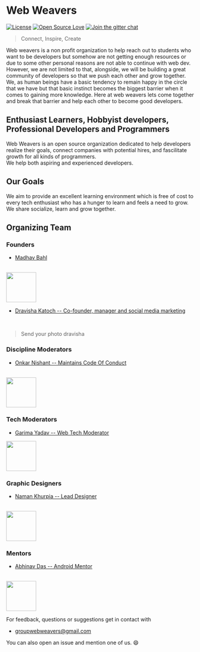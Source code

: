 # Web Weavers

[![License](https://img.shields.io/badge/License-BSD%203--Clause-green.svg)](https://opensource.org/licenses/BSD-3-Clause)
[![Open Source Love](https://badges.frapsoft.com/os/v1/open-source.svg?v=102)](#)
[![Join the gitter chat](https://badges.gitter.im/Join%20Chat.svg)](https://gitter.im/Web-Weavers/Learning-Web)

> Connect, Inspire, Create

Web weavers is a non profit organization to help reach out to students who want to be developers but somehow are not getting enough resources or due to some other personal reasons are not able to continue with web dev.
However, we are not limited to that, alongside, we will be building a great community of developers so that we push each other and grow together. We, as human beings have a basic tendency to remain happy in the circle that we have but that basic instinct becomes the biggest barrier when it comes to gaining more knowledge. Here at web weavers lets come together and break that barrier and help each other to become good developers.

## Enthusiast Learners, Hobbyist developers, Professional Developers and Programmers

Web Weavers is an open source organization dedicated to help developers realize their goals, connect companies with potential hires, and fascilitate growth for all kinds of programmers. <br />
We help both aspiring and experienced developers.

## Our Goals

We aim to provide an excellent learning environment which is free of cost to every tech enthusiast who has a hunger to learn and feels a need to grow. We share socialize, learn and grow together.

## Organizing Team

### Founders

- [Madhav Bahl](https://github.com/MadhavBahlMD)
<br/>

<img src="https://avatars1.githubusercontent.com/u/26179770?s=400&v=4" height="80">

- [Dravisha Katoch -- Co-founder, manager and social media marketing](https://www.facebook.com/profile.php?id=100009966211895)
<br/>

> Send your photo dravisha

<!-- <img src="https://avatars1.githubusercontent.com/u/26179770?s=400&v=4" height="80">  -->

### Discipline Moderators

- [Onkar Nishant -- Maintains Code Of Conduct](https://www.facebook.com/onkar.nishant)
<br/>

<img src="https://user-images.githubusercontent.com/26179770/36625610-ec6148b4-1948-11e8-9ed0-2fa9512e8a2c.png" height="80">


### Tech Moderators

- [Garima Yadav -- Web Tech Moderator](https://github.com/gary115)

<img src="https://avatars0.githubusercontent.com/u/25628346?s=400&v=4" height="80">

### Graphic Designers

- [Naman Khurpia -- Lead Designer](https://www.facebook.com/photo.php?fbid=1356997294385109&set=a.101183723299812.2015.100002245534749&type=3&theater)
<br/>

<img src="https://user-images.githubusercontent.com/26179770/36625623-2dde921a-1949-11e8-92b8-091a9f3470b5.png" height="80">

### Mentors

- [Abhinav Das -- Android Mentor](https://github.com/abhinav-adtechs)
<br/>

<img src="https://avatars3.githubusercontent.com/u/13555405?s=400&v=4" height="80">


For feedback, questions or suggestions get in contact with
- groupwebweavers@gmail.com


You can also open an issue and mention one of us. 😄
